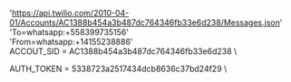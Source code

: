 'https://api.twilio.com/2010-04-01/Accounts/AC1388b454a3b487dc764346fb33e6d238/Messages.json' \
'To=whatsapp:+558399735156' \
'From=whatsapp:+14155238886' \
ACCOUT_SID = AC1388b454a3b487dc764346fb33e6d238 \

AUTH_TOKEN = 5338723a2517434dcb8636c37bd24f29 \
